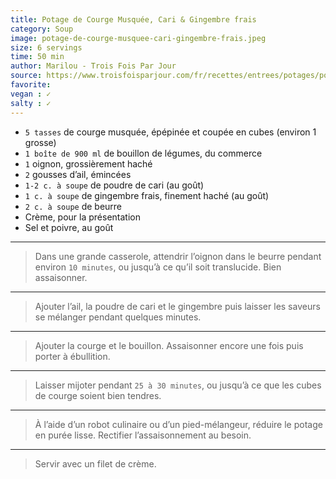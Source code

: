 ```yaml
---
title: Potage de Courge Musquée, Cari & Gingembre frais
category: Soup
image: potage-de-courge-musquee-cari-gingembre-frais.jpeg
size: 6 servings
time: 50 min
author: Marilou - Trois Fois Par Jour
source: https://www.troisfoisparjour.com/fr/recettes/entrees/potages/potage-de-courge-musquee-cari-gingembre-frais/
favorite: 
vegan : ✓
salty : ✓
---
```


* `5 tasses` de courge musquée, épépinée et coupée en cubes (environ 1 grosse)
* `1 boîte de 900 ml` de bouillon de légumes, du commerce
* `1` oignon, grossièrement haché
* `2` gousses d’ail, émincées
* `1-2 c. à soupe` de poudre de cari (au goût)
* `1 c. à soupe` de gingembre frais, finement haché (au goût)
* `2 c. à soupe` de beurre
* Crème, pour la présentation
* Sel et poivre, au goût

---

> Dans une grande casserole, attendrir l’oignon dans le beurre pendant environ `10 minutes`, ou jusqu’à ce qu’il soit translucide. Bien assaisonner.

---

> Ajouter l’ail, la poudre de cari et le gingembre puis laisser les saveurs se mélanger pendant quelques minutes.

---

> Ajouter la courge et le bouillon. Assaisonner encore une fois puis porter à ébullition.

---

> Laisser mijoter pendant `25 à 30 minutes`, ou jusqu’à ce que les cubes de courge soient bien tendres.

---

> À l’aide d’un robot culinaire ou d’un pied-mélangeur, réduire le potage en purée lisse. Rectifier l’assaisonnement au besoin.

---

> Servir avec un filet de crème.
